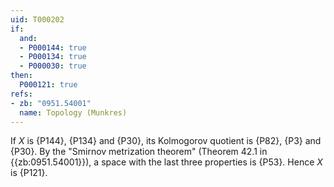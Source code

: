 ```yaml
---
uid: T000202
if:
  and:
  - P000144: true
  - P000134: true
  - P000030: true
then:
  P000121: true
refs:
- zb: "0951.54001"
  name: Topology (Munkres)
---
```


If $X$ is {P144}, {P134} and {P30}, its Kolmogorov quotient is {P82}, {P3} and {P30}.
By the "Smirnov metrization theorem" (Theorem 42.1 in {{zb:0951.54001}}), a space with the last three properties is {P53}.
Hence $X$ is {P121}.
